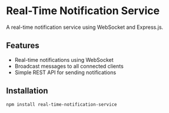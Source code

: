 # Real-Time Notification Service

A real-time notification service using WebSocket and Express.js.

## Features

- Real-time notifications using WebSocket
- Broadcast messages to all connected clients
- Simple REST API for sending notifications

## Installation

```bash
npm install real-time-notification-service
